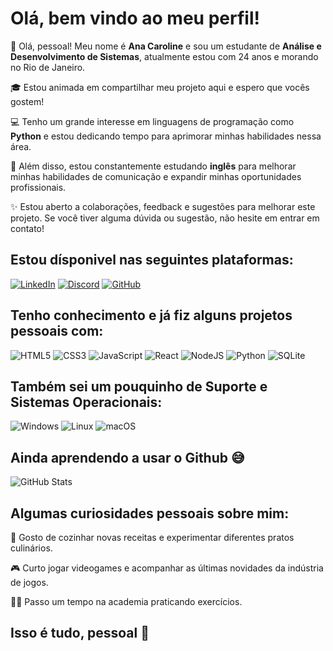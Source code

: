 
# Olá, bem vindo ao meu perfil!

👋 Olá, pessoal! Meu nome é **Ana Caroline** e sou um estudante de **Análise e    Desenvolvimento de Sistemas**, atualmente estou com 24 anos e morando no Rio de Janeiro.

🎓 Estou animada em compartilhar meu projeto aqui e espero que vocês gostem! 

💻 Tenho um grande interesse em linguagens de programação como **Python** e estou dedicando tempo para aprimorar minhas habilidades nessa área.

🌟 Além disso, estou constantemente estudando **inglês** para melhorar minhas habilidades de comunicação e expandir minhas oportunidades profissionais.

✨ Estou aberto a colaborações, feedback e sugestões para melhorar este projeto. Se você tiver alguma dúvida ou sugestão, não hesite em entrar em contato! 

## Estou dísponivel nas seguintes plataformas:

[![LinkedIn](https://img.shields.io/badge/LinkedIn-0077B5?style=for-the-badge&logo=linkedin&logoColor=white)](https://www.linkedin.com/in/ana-caroline-18706b284/)
[![Discord](https://img.shields.io/badge/Discord-7289DA?style=for-the-badge&logo=discord&logoColor=white)](https://discord.com/channels/@caroline.ma/)
[![GitHub](https://img.shields.io/badge/GitHub-100000?style=for-the-badge&logo=github&logoColor=white)](https://github.com/anabrag)

## Tenho conhecimento e já fiz alguns projetos pessoais com:
![HTML5](https://img.shields.io/badge/HTML5-E34F26?style=for-the-badge&logo=html5&logoColor=white)
![CSS3](https://img.shields.io/badge/CSS3-1572B6?style=for-the-badge&logo=css3&logoColor=white)
![JavaScript](https://img.shields.io/badge/JavaScript-F7DF1E?style=for-the-badge&logo=javascript&logoColor=black)
![React](https://img.shields.io/badge/React-20232A?style=for-the-badge&logo=react&logoColor=61DAFB)
![NodeJS](https://img.shields.io/badge/node.js-6DA55F?style=for-the-badge&logo=node.js&logoColor=white)
![Python](https://img.shields.io/badge/python-3670A0?style=for-the-badge&logo=python&logoColor=ffdd54)
![SQLite](https://img.shields.io/badge/SQLite-000?style=for-the-badge&logo=sqlite&logoColor=07405E)

## Também sei um pouquinho de Suporte e Sistemas Operacionais:

![Windows](https://img.shields.io/badge/Windows-000?style=for-the-badge&logo=windows&logoColor=2CA5E0)
![Linux](https://img.shields.io/badge/Linux-000?style=for-the-badge&logo=linux&logoColor=FCC624)
![macOS](https://img.shields.io/badge/mac%20os-000000?style=for-the-badge&logo=macos&logoColor=F0F0F0)

## Ainda aprendendo a usar o Github 😅

![GitHub Stats](https://github-readme-stats.vercel.app/api?username=anabrag&theme=transparent&bg_color=000&border_color=30A3DC&show_icons=true&icon_color=30A3DC&title_color=E94D5F&text_color=FFF)

## Algumas curiosidades pessoais sobre mim: 
🍳 Gosto de cozinhar novas receitas e experimentar diferentes pratos culinários.

🎮 Curto jogar videogames e acompanhar as últimas novidades da indústria de jogos.

🏋️‍♀️ Passo um tempo na academia praticando exercícios.

## Isso é tudo, pessoal 👋